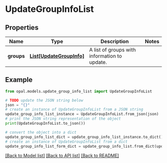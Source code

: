 # UpdateGroupInfoList


## Properties

Name | Type | Description | Notes
------------ | ------------- | ------------- | -------------
**groups** | [**List[UpdateGroupInfo]**](UpdateGroupInfo.md) | A list of groups with information to update. | 

## Example

```python
from opal.models.update_group_info_list import UpdateGroupInfoList

# TODO update the JSON string below
json = "{}"
# create an instance of UpdateGroupInfoList from a JSON string
update_group_info_list_instance = UpdateGroupInfoList.from_json(json)
# print the JSON string representation of the object
print(UpdateGroupInfoList.to_json())

# convert the object into a dict
update_group_info_list_dict = update_group_info_list_instance.to_dict()
# create an instance of UpdateGroupInfoList from a dict
update_group_info_list_form_dict = update_group_info_list.from_dict(update_group_info_list_dict)
```
[[Back to Model list]](../README.md#documentation-for-models) [[Back to API list]](../README.md#documentation-for-api-endpoints) [[Back to README]](../README.md)


